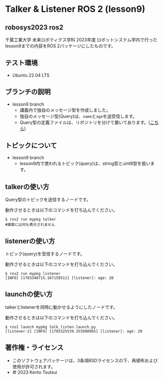 # Talker & Listener ROS 2 (lesson9)

## robosys2023 ros2
千葉工業大学 未来ロボティクス学科 2023年度 ロボットシステム学内で行ったlesson9までの内容をROS 2パッケージにしたものです。


## テスト環境
  * Ubuntu 22.04 LTS

## ブランチの説明
  * lesson9 branch
    * 講義内で独自のメッセージ型を作成しました。
    * 独自のメッセージ型(Query)は、`name`と`age`を送受信します。
    * Query型の定義ファイルは、リポジトリを分けて置いてあります。([こちら](https://github.com/kentotutui/person_msgs))

## トピックについて
  * lesson9 branch
    * lesson9内で使われるトピック(query)は、string型とuint8型を扱います。

## talkerの使い方
Query型のトピックを送信するノードです。

動作させるときは以下のコマンドを打ち込んでください。

```shell
$ ros2 run mypkg talker
#画面には何も表示されません
```

## listenerの使い方
トピック(query)を受信するノードです。

動作させるときは以下のコマンドを打ち込んでください。

```shell
$ ros2 run mypkg listener
[INFO] [1703340715.167159511] [listener]: age: 20
```

## launchの使い方
talkerとlistenerを同時に動かせるようにしたノードです。

動作させるときは以下のコマンドを打ち込んでください。

```shell
$ ros2 launch mypkg talk_listen.launch.py
[listener-2] [INFO] [1703325539.355998965] [listener]: age: 20
```

## 著作権・ライセンス
  * このソフトウェアパッケージは、3条項BSDライセンスの下、再頒布および使用が許可されます。
  * © 2023 Kento Tsutsui